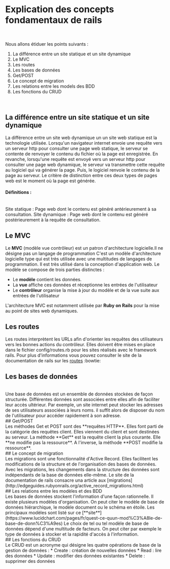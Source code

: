 # Explication des concepts fondamentaux de rails
<br />

Nous allons étiduer les points suivants :
1. La différence entre un site statique et un site dynamique
1. Le MVC
1. Les routes
1. Les bases de données
1. Get/POST
1. Le concept de migration
1. Les relations entre les models des BDD
1. Les fonctions du CRUD

<br />

## La différence entre un site statique et un site dynamique


La différence entre un site web dynamique un un site web statique est la technologie utilisée. Lorsqu'un navigateur internet envoie une requête vers un serveur http pour consulter une page web statique, le serveur se contente de renvoyer le contenu du fichier où la page est enregistrée. En revanche, lorsqu'une requête est envoyé vers un serveur http pour consulter une page web dynamique, le serveur va transmettre cette requête au logiciel qui va générer la page. Puis, le logiciel renvoie le contenu de la page au serveur. Le critère de distinction entre ces deux types de pages web est le moment où la page est générée.

#### Définitions :
<br />
Site statique : Page web dont le contenu est généré antérieurement à sa consultation.
Site dynamique : Page web dont le contenu est généré postérieurement à la requête de consultation.
<br />

## Le MVC

Le **MVC** (modèle vue contrôleur) est un patron d'architecture logicielle.Il ne désigne pas un langage de programmation C'est un modèle d'architecture logicielle type qui est très utilisée avec une multitudes de langages de programmation. Il est très utilisé dans la conception d'application web.
Le modèle se compose de trois parties distinctes :
* Le **modèle** contient les données.
* La **vue** affiche ces données et réceptionne les entrées de l'utilisateur
* Le **contrôleur** organise la mise à jour du modèle et de la vue suite aux entrées de l'utilisateur

L'architecture MVC est notamment utilisée par **Ruby on Rails** pour la mise au point de sites web dynamiques.
<br />

## Les routes

Les routes interprètent les URLs afin d'orienter les requêtes des utilisateurs vers les bonnes actions du contrôleur. Elles doivent être mises en place dans le fichier config/routes.rb pour les sites réalisés avec le framework rails.
Pour plus d'informations vous pouvez consulter le site de la documentation de rails sur les [routes](http://guides.rubyonrails.org/routing.html) :bowtie:
<br />

## Les bases de données
<br />
Une base de données est un ensemble de données stockées de façon structurée. Différentes données sont associées entre elles afin de faciliter leur accès ultérieur. Par exemple, un site internet peut stocker les adresses de ses utilisateurs associées à leurs noms. il suffit alors de disposer du nom de l'utilisateur pour accéder rapidement à son adresse.

<br />
## Get/POST
<br />
Les méthodes Get et POST sont des **requêtes HTTP**. Elles font parti de la catégorie des requêtes client. Elles viennent du client et sont destinées au serveur. La méthode **Get** est la requête client la plus courante. Elle **ne modifie pas la ressource**. A l'inverse, la méthode **POST modifie la ressource**.
<br />
## Le concept de migration
<br />
Les migrations sont une fonctionnalité d'Active Record. Elles facilitent les modifications de la structure et de l'organisation des bases de données. Avec les migrations, les changements dans la structure des données sont indépendants de la base de données elle-même.
Le site de la documentation de rails consacre una article aux [migrations](http://edgeguides.rubyonrails.org/active_record_migrations.html)
<br />
## Les relations entre les modèles et des BDD
<br />
Les bases de données stockent l'information d'une façon rationnelle. Il existe plusieurs modèles d'organisation. On peut citer le modèle de base de données hiérarchique, le modèle document ou le schéma en étoile. Les principaux modèles sont listé sur ce [**site**] (https://www.lucidchart.com/pages/fr/quest-ce-quun-mod%C3%A8le-de-base-de-donn%C3%A9es)
Le choix de tel ou tel modèle de base de données dépend d'une multitude de facteurs. On peut citer par exemple le type de données à stocker et la rapidité d'accès à l'information.
<br />
## Les fonctions du CRUD
<br />
Le CRUD est un acronyme qui désigne les quatre opérations de base de la gestion de données :
* Create : création de nouvelles données
* Read : lire des données
* Update : modifier des données existantes
* Delete : supprimer des données
